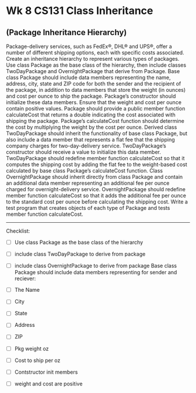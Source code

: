 # Wk 8 CS131 Class Inheritance
## (Package Inheritance Hierarchy)
Package-delivery services, such as FedEx®, DHL® and UPS®, offer a number of different shipping options, each with specific costs associated. Create an inheritance hierarchy to represent various types of packages. Use class Package as the base class of the hierarchy, then include classes TwoDayPackage and OvernightPackage that derive from Package. Base class Package should include data members representing the name, address, city, state and ZIP code for both the sender and the recipient of the package, in addition to data members that store the weight (in ounces) and cost per ounce to ship the package. Package’s constructor should initialize these data members. Ensure that the weight and cost per ounce contain positive values. Package should provide a public member function calculateCost that returns a double indicating the cost associated with shipping the package. Package’s calculateCost function should determine the cost by multiplying the weight by the cost per ounce. Derived class TwoDayPackage should inherit the functionality of base class Package, but also include a data member that represents a flat fee that the shipping company charges for two-day-delivery service. TwoDayPackage’s constructor should receive a value to initialize this data member. TwoDayPackage should redefine member function calculateCost so that it computes the shipping cost by adding the flat fee to the weight-based cost calculated by base class Package’s calculateCost function. Class OvernightPackage should inherit directly from class Package and contain an additional data member representing an additional fee per ounce charged for overnight-delivery service. OvernightPackage should redefine member function calculateCost so that it adds the additional fee per ounce to the standard cost per ounce before calculating the shipping cost. Write a test program that creates objects of each type of Package and tests member function calculateCost.

--------

Checklist:
 + [ ] Use class Package as the base class of the hierarchy
 + [ ] include class TwoDayPackage to derive from package
 + [ ] include class OvernightPackage to derive from package
Base class Package should include data members representing for sender and reciever:
 + [ ] The Name
 + [ ] City
 + [ ] State
 + [ ] Address
 + [ ] ZIP

 + [ ] Pkg weight oz
 + [ ] Cost to ship per oz
 + [ ] Contstructor init members
 + [ ] weight and cost are positive 
